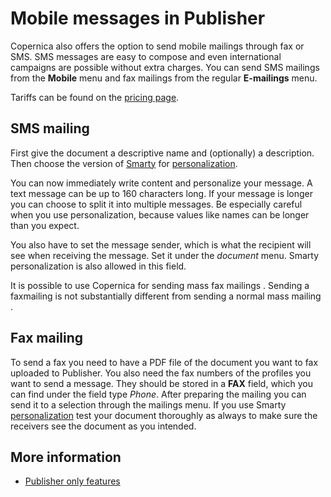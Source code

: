 # Mobile messages in Publisher

Copernica also offers the option to send mobile mailings through fax or 
SMS. SMS messages are easy to compose and even international campaigns are 
possible without extra charges. You can send SMS mailings from the **Mobile** 
menu and fax mailings from the regular **E-mailings** menu.

Tariffs can be found on the [pricing page](https://www.copernica.com/en/pricing).

## SMS mailing

First give the document a descriptive name and (optionally) a description. 
Then choose the version of [Smarty](./smarty-2-vs-smarty-3.md) for 
[personalization](./personalization).

You can now immediately write content and personalize your message. A text 
message can be up to 160 characters long. If your message is longer you 
can choose to split it into multiple messages. Be especially careful 
when you use personalization, because values like names can be longer than 
you expect.

You also have to set the message sender, which is what the recipient will 
see when receiving the message. Set it under the *document* menu. Smarty 
personalization is also allowed in this field.

It is possible to use Copernica for sending mass fax mailings . Sending
a faxmailing is not substantially different from sending a normal mass
mailing .

## Fax mailing

To send a fax you need to have a PDF file of the document you want to fax 
uploaded to Publisher. You also need the fax numbers of the profiles you 
want to send a message. They should be stored in a **FAX** field, which 
you can find under the field type *Phone*. After preparing the mailing 
you can send it to a selection through the mailings menu. 
If you use Smarty [personalization](./personalization) test your document 
thoroughly as always to make sure the receivers see the document as you intended.

## More information

* [Publisher only features](./publisher-only)
